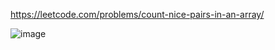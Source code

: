 https://leetcode.com/problems/count-nice-pairs-in-an-array/

![image](https://user-images.githubusercontent.com/65757425/151672175-e19394a6-b4b0-4d66-a007-be3d6a4c6ecf.png)
